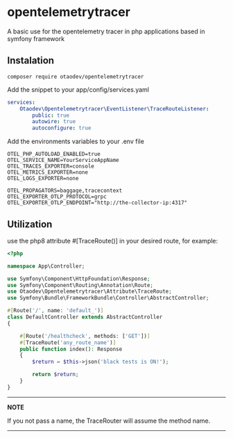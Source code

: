 # opentelemetrytracer
A basic use for the opentelemetry tracer in php applications based in symfony framework

## Instalation

```shell
composer require otaodev/opentelemetrytracer
```

Add the snippet to your app/config/services.yaml
```yaml
services:
    Otaodev\Opentelemetrytracer\EventListener\TraceRouteListener:
        public: true
        autowire: true
        autoconfigure: true
```

Add the environments variables to your .env file

```environment
OTEL_PHP_AUTOLOAD_ENABLED=true
OTEL_SERVICE_NAME=YourServiceAppName
OTEL_TRACES_EXPORTER=console
OTEL_METRICS_EXPORTER=none
OTEL_LOGS_EXPORTER=none

OTEL_PROPAGATORS=baggage,tracecontext
OTEL_EXPORTER_OTLP_PROTOCOL=grpc
OTEL_EXPORTER_OTLP_ENDPOINT="http://the-collector-ip:4317"
```

## Utilization
use the php8 attribute #[TraceRoute()] in your desired route, for example:
```php
<?php

namespace App\Controller;

use Symfony\Component\HttpFoundation\Response;
use Symfony\Component\Routing\Annotation\Route;
use Otaodev\Opentelemetrytracer\Attribute\TraceRoute;
use Symfony\Bundle\FrameworkBundle\Controller\AbstractController;

#[Route('/', name: 'default_')]
class DefaultController extends AbstractController
{

    #[Route('/healthcheck', methods: ['GET'])]
    #[TraceRoute('any_route_name')]
    public function index(): Response
    {
        $return = $this->json('black tests is ON!');

        return $return;
    }
}
```
---
**NOTE**

If you not pass a name, the TraceRouter will assume the method name.

---